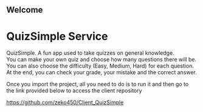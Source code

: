 
## Welcome

# QuizSimple Service

QuizSimple. A fun app used to take quizzes on general knowledge.  
You can make your own quiz and choose how many questions there will be.  
You can also choose the difficulty (Easy, Medium, Hard) for each question.  
At the end, you can check your grade, your mistake and the correct answer.  

Once you import the project, all you need to do is to run it and then go to the link provided below to access the client repository  

https://github.com/zeko450/Client_QuizSimple  


